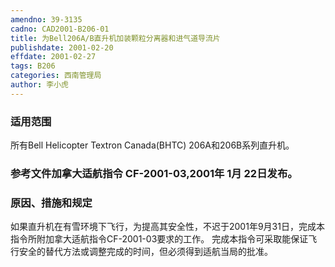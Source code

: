 ```yaml
---
amendno: 39-3135
cadno: CAD2001-B206-01
title: 为Bell206A/B直升机加装颗粒分离器和进气道导流片
publishdate: 2001-02-20
effdate: 2001-02-27
tags: B206
categories: 西南管理局
author: 李小虎
---
```


### 适用范围 
所有Bell Helicopter Textron Canada(BHTC) 206A和206B系列直升机。

### 参考文件加拿大适航指令 CF-2001-03,2001年 1月 22日发布。

### 原因、措施和规定 
如果直升机在有雪环境下飞行，为提高其安全性，不迟于2001年9月31日，完成本指令所附加拿大适航指令CF-2001-03要求的工作。 
完成本指令可采取能保证飞行安全的替代方法或调整完成的时间，但必须得到适航当局的批准。
